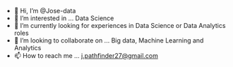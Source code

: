 - 👋 Hi, I’m @Jose-data
- 👀 I’m interested in ... Data Science
- 🌱 I’m currently looking for experiences in Data Science or Data Analytics roles
- 💞️ I’m looking to collaborate on ... Big data, Machine Learning and Analytics
- 📫 How to reach me ... j.pathfinder27@gmail.com

<!---
Jose-data/Jose-data is a ✨ special ✨ repository because its `README.md` (this file) appears on your GitHub profile.
You can click the Preview link to take a look at your changes.
--->
